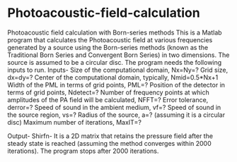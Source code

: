 # Photoacoustic-field-calculation
Photoacoustic field calculation with Born-series methods
This is a Matlab program that calculates the Photoacoustic field at various frequencies generated by a source using the Born-series methods (known as the Traditional Born Series and Convergent Born Series) in two dimensions. The source is assumed to be a circular disc. The program needs the following inputs to run.
Inputs-
Size of the computational domain, Nx=Ny=?
Grid size, dx=dy=?
Center of the computational domain, typically, Nmid=0.5*Nx+1
Width of the PML in terms of grid points, PML=?
Position of the detector in terms of grid points, Ndetect=?
Number of frequency points at which amplitudes of the PA field will be calculated, NFFT=?
Error tolerance, derror=?
Speed of sound in the ambient medium, vf=?
Speed of sound in the source region, vs=?
Radius of the source, a=? (assuming it is a circular disc)
Maximum number of iterations, MaxIT=?

Output-
Shirfn- It is a 2D matrix that retains the pressure field after the steady state is reached (assuming the method converges within 2000 iterations). The program stops after 2000 iterations.
